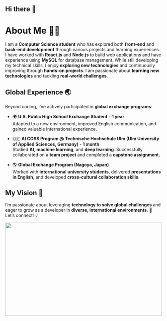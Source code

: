 ## Hi there 👋

<!--
**Bacococc/Bacococc** is a ✨ _special_ ✨ repository because its `README.md` (this file) appears on your GitHub profile.

Here are some ideas to get you started:

- 🔭 I’m currently working on ...
- 🌱 I’m currently learning ...
- 👯 I’m looking to collaborate on ...
- 🤔 I’m looking for help with ...
- 💬 Ask me about ...
- 📫 How to reach me: ...
- 😄 Pronouns: ...
- ⚡ Fun fact: ...
-->

# About Me 👩‍💻

I am a **Computer Science student** who has explored both **front-end** and **back-end development** through various projects and learning experiences. I have worked with **React.js** and **Node.js** to build web applications and have experience using **MySQL** for database management. While still developing my technical skills, I enjoy **exploring new technologies** and continuously improving through **hands-on projects**. I am passionate about **learning new technologies** and tackling **real-world challenges**.

## Global Experience 🌏

Beyond coding, I’ve actively participated in **global exchange programs**:

- 🌍 **U.S. Public High School Exchange Student** - **1 year**  
  Adapted to a new environment, improved English communication, and gained valuable international experience.  

- 🇩🇪 **AI COSS Program @ Technische Hochschule Ulm (Ulm University of Applied Sciences, Germany)** - **1 month**  
  Studied **AI**, **machine learning**, and **deep learning**. Successfully collaborated on a **team project** and completed a **capstone assignment**.  

- 🌎 **Global Exchange Program (Nagoya, Japan)**  
  Worked with **international university students**, delivered **presentations in English**, and developed **cross-cultural collaboration skills**.

## My Vision 🌟

I’m passionate about leveraging **technology to solve global challenges** and eager to grow as a developer in **diverse, international environments**. 🚀  
Let’s connect! 💡

<a href="https://www.gitanimals.org/en_US?utm_medium=image&utm_source=Bacococc&utm_content=farm">
<img
  src="https://render.gitanimals.org/farms/Bacococc"
  width="100%"
  height="300"
/>
</a>
